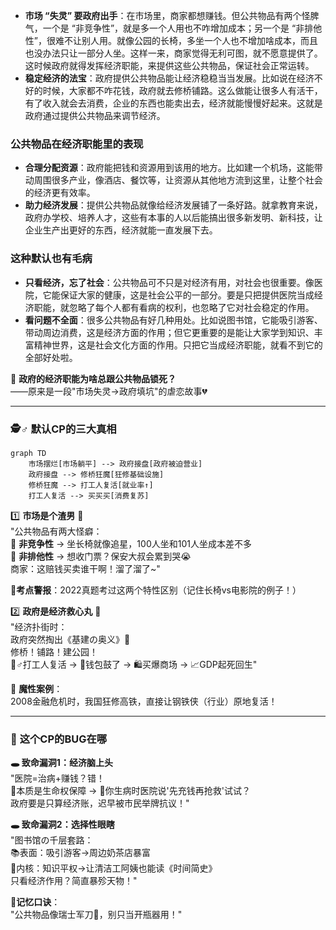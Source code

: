 
- **市场 “失灵” 要政府出手**：在市场里，商家都想赚钱。但公共物品有两个怪脾气，一个是 “非竞争性”，就是多一个人用也不咋增加成本；另一个是 “非排他性”，很难不让别人用。就像公园的长椅，多坐一个人也不增加啥成本，而且也没办法只让一部分人坐。这样一来，商家觉得无利可图，就不愿意提供了。这时候政府就得发挥经济职能，来提供这些公共物品，保证社会正常运转。
- **稳定经济的法宝**：政府提供公共物品能让经济稳稳当当发展。比如说在经济不好的时候，大家都不咋花钱，政府就去修桥铺路。这么做能让很多人有活干，有了收入就会去消费，企业的东西也能卖出去，经济就能慢慢好起来。这就是政府通过提供公共物品来调节经济。

### 公共物品在经济职能里的表现

- **合理分配资源**：政府能把钱和资源用到该用的地方。比如建一个机场，这能带动周围很多产业，像酒店、餐饮等，让资源从其他地方流到这里，让整个社会的经济更有效率。
- **助力经济发展**：提供公共物品就像给经济发展铺了一条好路。就拿教育来说，政府办学校、培养人才，这些有本事的人以后能搞出很多新发明、新科技，让企业生产出更好的东西，经济就能一直发展下去。

### 这种默认也有毛病

- **只看经济，忘了社会**：公共物品可不只是对经济有用，对社会也很重要。像医院，它能保证大家的健康，这是社会公平的一部分。要是只把提供医院当成经济职能，就忽略了每个人都有看病的权利，也忽略了它对社会稳定的作用。
- **看问题不全面**：很多公共物品有好几种用处。比如说图书馆，它能吸引游客、带动周边消费，这是经济方面的作用；但它更重要的是能让大家学到知识、丰富精神世界，这是社会文化方面的作用。只把它当成经济职能，就看不到它的全部好处啦。

📜 **政府的经济职能为啥总跟公共物品锁死？**  
——原来是一段"市场失灵→政府填坑"的虐恋故事💔

---

### 🕵️♂️ **默认CP的三大真相**  
```mermaid
graph TD
    市场摆烂[市场躺平] --> 政府接盘[政府被迫营业]
    政府接盘 --> 修桥狂魔[狂修基础设施]
    修桥狂魔 --> 打工人复活[就业率↑]
    打工人复活 --> 买买买[消费复苏]
```

1️⃣ **市场是个渣男** 💼  
"公共物品有两大怪癖：  
🔸 **非竞争性** → 坐长椅就像追星，100人坐和101人坐成本差不多  
🔸 **非排他性** → 想收门票？保安大叔会累到哭😭  
商家：这赔钱买卖谁干啊！溜了溜了~"  

📍**考点警报**：2022真题考过这两个特性区别（记住长椅vs电影院的例子！）

2️⃣ **政府是经济救心丸** 💊  
"经济扑街时：  
政府突然掏出《基建の奥义》📖  
修桥！铺路！建公园！  
👷♂️打工人复活 → 💸钱包鼓了 → 🛍️买爆商场 → 📈GDP起死回生"  

🌰 **魔性案例**：  
2008金融危机时，我国狂修高铁，直接让钢铁侠（行业）原地复活！

---

### 🚧 **这个CP的BUG在哪**  
**🕳️ 致命漏洞1：经济脑上头**  
"医院=治病+赚钱？错！  
🏥本质是生命权保障 → 🤒你生病时医院说'先充钱再抢救'试试？  
政府要是只算经济账，迟早被市民举牌抗议！"  

**🕳️ 致命漏洞2：选择性眼瞎**  
"图书馆の千层套路：  
📚表面：吸引游客→周边奶茶店暴富  
📖内核：知识平权→让清洁工阿姨也能读《时间简史》  
只看经济作用？简直暴殄天物！"  

📍**记忆口诀**：  
"公共物品像瑞士军刀🔪，别只当开瓶器用！"

